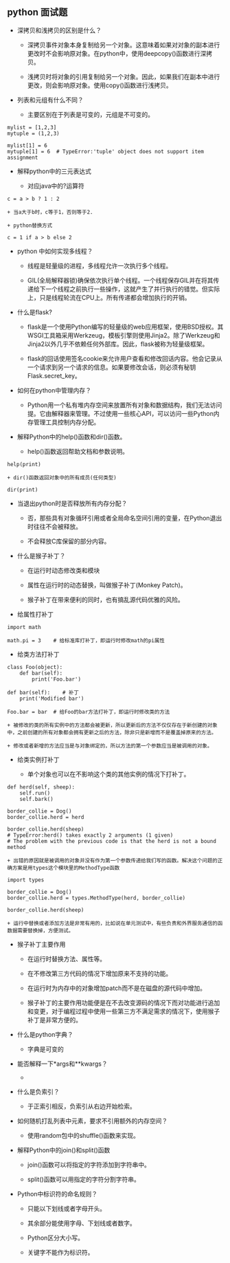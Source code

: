 ## python 面试题

- 深拷贝和浅拷贝的区别是什么？

    + 深拷贝事件对象本身复制给另一个对象。这意味着如果对对象的副本进行更改时不会影响原对象。在python中，使用deepcopy()函数进行深拷贝。

    + 浅拷贝时将对象的引用复制给另一个对象。因此，如果我们在副本中进行更改，则会影响原对象。使用copy()函数进行浅拷贝。

- 列表和元组有什么不同？

    + 主要区别在于列表是可变的，元组是不可变的。

```
mylist = [1,2,3]
mytuple = (1,2,3)

mylist[1] = 6
mytuple[1] = 6  # TypeError:'tuple' object does not support item assignment
```

- 解释python中的三元表达式

    + 对应java中的?运算符

```
c = a > b ? 1 : 2
```

    + 当a大于b时，c等于1，否则等于2.

    + python替换方式

```
c = 1 if a > b else 2
```

- python 中如何实现多线程？

    + 线程是轻量级的进程，多线程允许一次执行多个线程。

    + GIL(全局解释器锁)确保依次执行单个线程。一个线程保存GIL并在将其传递给下一个线程之前执行一些操作，这就产生了并行执行的错觉。但实际上，只是线程轮流在CPU上。所有传递都会增加执行的开销。

- 什么是flask?

    + flask是一个使用Python编写的轻量级的web应用框架，使用BSD授权。其WSGI工具箱采用Werkzeug，模板引擎则使用Jinja2。除了Werkzeug和Jinja2以外几乎不依赖任何外部库。因此，flask被称为轻量级框架。

    + flask的回话使用签名cookie来允许用户查看和修改回话内容。他会记录从一个请求到另一个请求的信息。如果要修改会话，则必须有秘钥Flask.secret_key。

- 如何在python中管理内存？

    + Python用一个私有堆内存空间来放置所有对象和数据结构，我们无法访问提。它由解释器来管理。不过使用一些核心API，可以访问一些Python内存管理工具控制内存分配。

- 解释Python中的help()函数和dir()函数。

    + help()函数返回帮助文档和参数说明。

```
help(print)
```

    + dir()函数返回对象中的所有成员(任何类型)

```
dir(print)
``` 

- 当退出python时是否释放所有内存分配？

    + 否，那些具有对象循环引用或者全局命名空间引用的变量，在Python退出时往往不会被释放。

    + 不会释放C库保留的部分内容。

- 什么是猴子补丁？

    + 在运行时动态修改类和模块

    + 属性在运行时的动态替换，叫做猴子补丁(Monkey Patch)。

    + 猴子补丁在带来便利的同时，也有搞乱源代码优雅的风险。

- 给属性打补丁

```
import math

math.pi = 3    # 给标准库打补丁，即运行时修改math的pi属性
```

- 给类方法打补丁

```
class Foo(object):
    def bar(self):
        print('Foo.bar')

def bar(self):    # 补丁
    print('Modified bar')

Foo.bar = bar  # 给Foo的bar方法打补丁，即运行时修改类的方法
```

    + 被修改的类的所有实例中的方法都会被更新，所以更新后的方法不仅仅存在于新创建的对象中，之前创建的所有对象都会拥有更新之后的方法，除非只是新增而不是覆盖掉原来的方法。

    + 修改或者新增的方法应当是与对象绑定的，所以方法的第一个参数应当是被调用的对象。

- 给类实例打补丁

    + 单个对象也可以在不影响这个类的其他实例的情况下打补丁。

```
def herd(self, sheep):
    self.run()
    self.bark()

border_collie = Dog()
border_collie.herd = herd

border_collie.herd(sheep)
# TypeError:herd() takes exactly 2 arguments (1 given)
# The problem with the previous code is that the herd is not a bound method
```

    + 出错的原因就是被调用的对象并没有作为第一个参数传递给我们写的函数。解决这个问题的正确方案是用types这个模块里的MethodType函数

```
import types

border_collie = Dog()
border_collie.herd = types.MethodType(herd, border_collie)

border_collie.herd(sheep)
```

    + 运行中替换或者添加方法是非常有用的，比如说在单元测试中，有些负责和外界服务通信的函数据需要替换掉，方便测试。

- 猴子补丁主要作用

    + 在运行时替换方法、属性等。

    + 在不修改第三方代码的情况下增加原来不支持的功能。

    + 在运行时为内存中的对象增加patch而不是在磁盘的源代码中增加。

    + 猴子补丁的主要作用功能便是在不去改变源码的情况下而对功能进行追加和变更，对于编程过程中使用一些第三方不满足需求的情况下，使用猴子补丁是非常方便的。

- 什么是python字典？

    + 字典是可变的

- 能否解释一下*args和**kwargs？

    + 

- 什么是负索引？

    + 于正索引相反，负索引从右边开始检索。

- 如何随机打乱列表中元素，要求不引用额外的内存空间？

    + 使用random包中的shuffle()函数来实现。

- 解释Python中的join()和split()函数

    + join()函数可以将指定的字符添加到字符串中。

    + split()函数可以用指定的字符分割字符串。

- Python中标识符的命名规则？

    + 只能以下划线或者字母开头。

    + 其余部分能使用字母、下划线或者数字。

    + Python区分大小写。

    + 关键字不能作为标识符。

